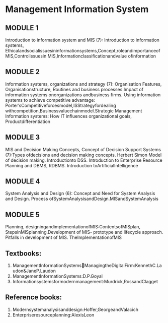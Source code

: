 # Management Information System

## MODULE 1
Introduction to information system and MIS (7): Introduction to information systems, 
Ethicalandsocialissuesininformationsystems,Concept,roleandimportanceofMIS,Controlissuesin
MIS,Informationclassificationandvalue ofinformation
## MODULE 2
Information systems, organizations and strategy (7): Organisation Features, 
Organisationstructure, Routines and business processes.Impact of information systems 
onorganizations andbusiness firms. Using information systems to achieve competitive advantage: 
Porter’sCompetitiveforcesmodel,ISStrategyfordealing 
withcompetition,Businessvaluechainmodel.Strategic Management Information systems: How IT 
influences organizational goals, Productdifferentiation
## MODULE 3
MIS and Decision Making Concepts, Concept of Decision Support Systems (7):Types 
ofdecisions and decision making concepts. Herbert Simon Model of decision making. 
Introductionto DSS. Introduction to Enterprise Resource Planning and DBMS, RDBMS. 
Introduction toArtificialIntelligence
## MODULE 4
System Analysis and Design (6): Concept and Need for System Analysis and Design. Process 
ofSystemAnalysisandDesign.MISandSystemAnalysis
## MODULE 5
Planning, designingandimplementationofMIS:ContentsofMISplan, 
StepsinMISplanning.Development of MIS- prototype and lifecycle approach. Pitfalls in 
development of MIS. TheImplementationofMIS
## Textbooks:
1. ManagementInformationSystemsManagingtheDigitalFirm:KennethC.Laudon&JaneP.Laudon
2. ManagementInformationSystems:D.P.Goyal
3. Informationsystemsformodernmanagement:Murdrick,RossandClagget
## Reference books:
1. Modernsystemanalysisanddesign:Hoffer,GeorgeandValacich
2. Enterpriseresourceplanning:AlexisLeon